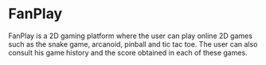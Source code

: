 # FanPlay
FanPlay is a 2D gaming platform where the user can play online 2D games such as the snake game, arcanoid, pinball and tic tac toe. The user can also consult his game history and the score obtained in each of these games.
